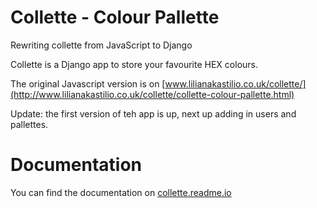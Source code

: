 Collette - Colour Pallette
========

Rewriting collette from JavaScript to Django

Collette is a Django app to store your favourite HEX colours.

The original Javascript version is on  [www.lilianakastilio.co.uk/collette/](http://www.lilianakastilio.co.uk/collette/collette-colour-pallette.html)

Update: the first version of teh app is up, next up adding in users and pallettes.



Documentation
==============
You can find the documentation on [collette.readme.io](http://collette.readme.io/v1.0/docs)
